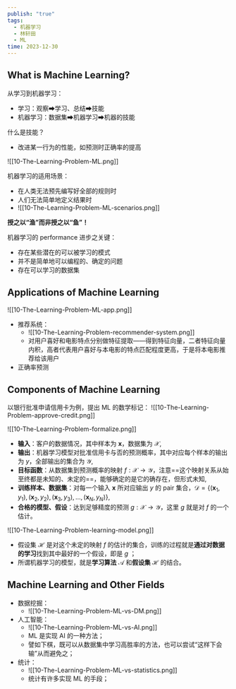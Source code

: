 ```yaml
---
publish: "true"
tags:
  - 机器学习
  - 林轩田
  - ML
time: 2023-12-30
---
```

## What is Machine Learning?

从学习到机器学习：
- 学习：观察➡学习、总结➡技能
- 机器学习：数据集➡机器学习➡机器的技能

什么是技能？
- 改进某一行为的性能，如预测时正确率的提高

![[10-The-Learning-Problem-ML.png]]

机器学习的适用场景：
- 在人类无法预先编写好全部的规则时
- 人们无法简单地定义结果时
- ![[10-The-Learning-Problem-ML-scenarios.png]]

**授之以“渔”而非授之以“鱼”！**

机器学习的 performance 进步之关键：
- 存在某些潜在的可以被学习的模式
- 并不是简单地可以编程的、确定的问题
- 存在可以学习的数据集

## Applications of Machine Learning

![[10-The-Learning-Problem-ML-app.png]]

- 推荐系统：
	- ![[10-The-Learning-Problem-recommender-system.png]]
	- 对用户喜好和电影特点分别做特征提取——得到特征向量，二者特征向量内积，高者代表用户喜好与本电影的特点匹配程度更高，于是将本电影推荐给该用户
- 正确率预测

## Components of Machine Learning

以银行批准申请信用卡为例，提出 ML 的数学标记：
![[10-The-Learning-Problem-approve-credit.png]]

![[10-The-Learning-Problem-formalize.png]]
- **输入**：客户的数据情况，其中样本为 $\mathbf{x}$，数据集为 $\mathcal{X}$,
- **输出**：机器学习模型对批准信用卡与否的预测概率，其中对应每个样本的输出为 $y$，全部输出的集合为 $\mathcal{Y}$,
- **目标函数**：从数据集到预测概率的映射 $f:\mathcal{X}\rightarrow\mathcal{Y}$，注意==这个映射关系从始至终都是未知的、未定的==，能够确定的是它的确存在，但形式未知,
- **训练样本、数据集**：对每一个输入 $\mathbf{x}$ 所对应输出 $y$ 的 pair 集合，$\mathcal{D}=\{(\mathbf{x}_1,y_1),(\mathbf{x}_2,y_2),(\mathbf{x}_3,y_3),...,(\mathbf{x}_N,y_N)\}$,
- **合格的模型、假设**：达到足够精度的预测 $g:\mathcal{X}\rightarrow\mathcal{Y}$，这里 *g* 就是对 *f* 的一个估计。

![[10-The-Learning-Problem-learning-model.png]]
- 假设集 $\mathcal{H}$ 是对这个未定的映射 *f* 的估计的集合，训练的过程就是**通过对数据的学习**找到其中最好的一个假设，即是 *g* ；
- 所谓机器学习的模型，就是**学习算法** $\mathcal{A}$ 和**假设集** $\mathcal{H}$ 的结合。

## Machine Learning and Other Fields

- 数据挖掘：
	- ![[10-The-Learning-Problem-ML-vs-DM.png]]
- 人工智能：
	- ![[10-The-Learning-Problem-ML-vs-AI.png]]
	- ML 是实现 AI 的一种方法；
	- 譬如下棋，既可以从数据集中学习高胜率的方法，也可以尝试“这样下会输”从而避免之；
- 统计：
	- ![[10-The-Learning-Problem-ML-vs-statistics.png]]
	- 统计有许多实现 ML 的手段；